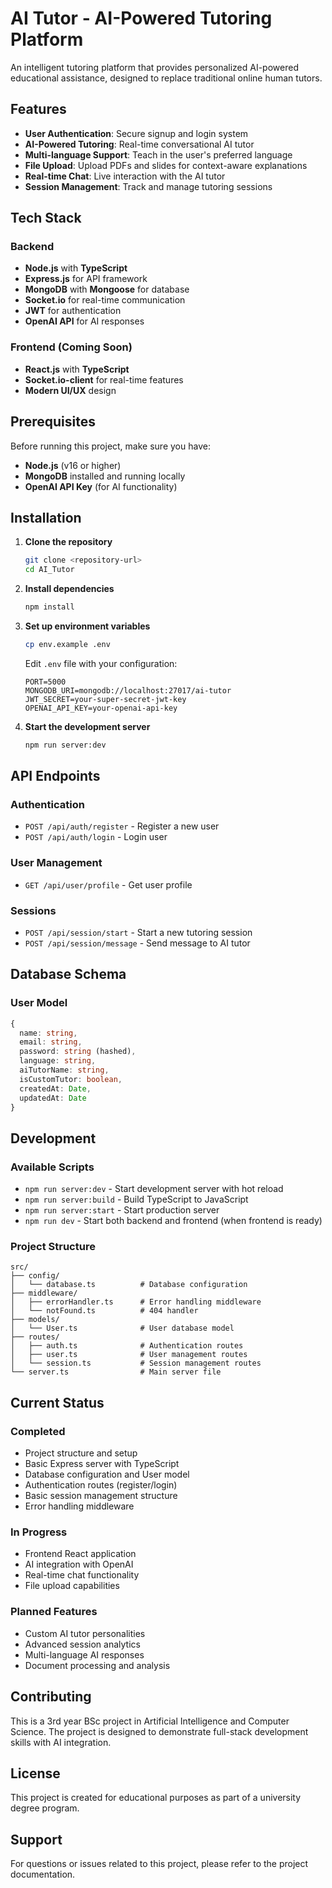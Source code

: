 # AI Tutor - AI-Powered Tutoring Platform

An intelligent tutoring platform that provides personalized AI-powered educational assistance, designed to replace traditional online human tutors.

## Features

- **User Authentication**: Secure signup and login system
- **AI-Powered Tutoring**: Real-time conversational AI tutor
- **Multi-language Support**: Teach in the user's preferred language
- **File Upload**: Upload PDFs and slides for context-aware explanations
- **Real-time Chat**: Live interaction with the AI tutor
- **Session Management**: Track and manage tutoring sessions

## Tech Stack

### Backend
- **Node.js** with **TypeScript**
- **Express.js** for API framework
- **MongoDB** with **Mongoose** for database
- **Socket.io** for real-time communication
- **JWT** for authentication
- **OpenAI API** for AI responses

### Frontend (Coming Soon)
- **React.js** with **TypeScript**
- **Socket.io-client** for real-time features
- **Modern UI/UX** design

## Prerequisites

Before running this project, make sure you have:

- **Node.js** (v16 or higher)
- **MongoDB** installed and running locally
- **OpenAI API Key** (for AI functionality)

## Installation

1. **Clone the repository**
   ```bash
   git clone <repository-url>
   cd AI_Tutor
   ```

2. **Install dependencies**
   ```bash
   npm install
   ```

3. **Set up environment variables**
   ```bash
   cp env.example .env
   ```
   
   Edit `.env` file with your configuration:
   ```env
   PORT=5000
   MONGODB_URI=mongodb://localhost:27017/ai-tutor
   JWT_SECRET=your-super-secret-jwt-key
   OPENAI_API_KEY=your-openai-api-key
   ```

4. **Start the development server**
   ```bash
   npm run server:dev
   ```

## API Endpoints

### Authentication
- `POST /api/auth/register` - Register a new user
- `POST /api/auth/login` - Login user

### User Management
- `GET /api/user/profile` - Get user profile

### Sessions
- `POST /api/session/start` - Start a new tutoring session
- `POST /api/session/message` - Send message to AI tutor

## Database Schema

### User Model
```typescript
{
  name: string,
  email: string,
  password: string (hashed),
  language: string,
  aiTutorName: string,
  isCustomTutor: boolean,
  createdAt: Date,
  updatedAt: Date
}
```

## Development

### Available Scripts
- `npm run server:dev` - Start development server with hot reload
- `npm run server:build` - Build TypeScript to JavaScript
- `npm run server:start` - Start production server
- `npm run dev` - Start both backend and frontend (when frontend is ready)

### Project Structure
```
src/
├── config/
│   └── database.ts          # Database configuration
├── middleware/
│   ├── errorHandler.ts      # Error handling middleware
│   └── notFound.ts          # 404 handler
├── models/
│   └── User.ts              # User database model
├── routes/
│   ├── auth.ts              # Authentication routes
│   ├── user.ts              # User management routes
│   └── session.ts           # Session management routes
└── server.ts                # Main server file
```

## Current Status

### Completed
- Project structure and setup
- Basic Express server with TypeScript
- Database configuration and User model
- Authentication routes (register/login)
- Basic session management structure
- Error handling middleware

### In Progress
- Frontend React application
- AI integration with OpenAI
- Real-time chat functionality
- File upload capabilities

### Planned Features
- Custom AI tutor personalities
- Advanced session analytics
- Multi-language AI responses
- Document processing and analysis

## Contributing

This is a 3rd year BSc project in Artificial Intelligence and Computer Science. The project is designed to demonstrate full-stack development skills with AI integration.

## License

This project is created for educational purposes as part of a university degree program.

## Support

For questions or issues related to this project, please refer to the project documentation.